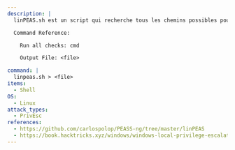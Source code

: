 ```yaml
---
description: |
  linPEAS.sh est un script qui recherche tous les chemins possibles pour élever les privilèges sur les hôtes Linux. La commande ci-dessous exécute toutes les vérifications de priv esc et stocke les résultats dans un fichier.

  Command Reference:

  	Run all checks: cmd

  	Output File: <file>

command: | 
  linpeas.sh > <file>
items:
  - Shell
OS:
  - Linux
attack_types:
  - PrivEsc
references:
  - https://github.com/carlospolop/PEASS-ng/tree/master/linPEAS
  - https://book.hacktricks.xyz/windows/windows-local-privilege-escalation
---
```

